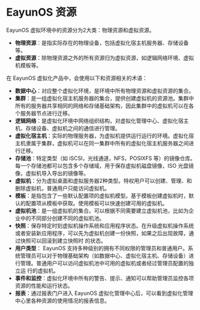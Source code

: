 # EayunOS 资源

EayunOS 虚拟环境中的资源分为2大类：物理资源和虚拟资源。

* **物理资源**：是指实际存在的物理设备，包括虚拟化宿主机服务器、存储设备等。
* **虚拟资源**：除物理资源之外的所有资源归为虚拟资源，如逻辑网络环境、虚拟机模板等。

在 EayunOS 虚拟化产品中，会使用以下和资源相关的术语：

* **数据中心**：对应整个虚拟化环境，是环境中所有物理资源和虚拟资源的集合。
* **集群**：是一组虚拟化宿主机服务器的集合，提供创建虚拟机的资源池。集群中所有的服务器共享相同的网络和存储基础架构，因此集群中的虚拟机可以在各个服务器节点进行迁移。
* **逻辑网络**：是虚拟化环境中网络组织结构，对虚拟化管理中心、虚拟化宿主机、存储设备、虚拟机之间的通信进行管理。
* **虚拟化宿主机**：实际的物理服务器，为虚拟机提供运行运行的环境。虚拟化宿主机隶属于集群，虚拟机可以在同一集群中所有的虚拟化宿主机服务器之间进行迁移。
* **存储池**：特定类型（如 iSCSI，光线通道，NFS，POSIXFS 等）的镜像仓库。每一个存储池都可以包含多个存储域，用于保存虚拟机磁盘镜像，ISO 光盘镜像，虚拟机导入导出的镜像等。
* **虚拟机**：分为虚拟桌面和虚拟服务器2种类型。特权用户可以创建、管理、和删除虚拟机，普通用户只能访问虚拟机。
* **模板**：是指包含了一些默认配置项的虚拟机模型。基于模板创建虚拟机时，默认的配置项从模板中获取。使用模板可以快速创建可用的虚拟机。
* **虚拟机池**：是一组虚拟机的集合。可以根据不同需要建立虚拟机池，比如为企业中的不同部分创建不同的虚拟机池。
* **快照**：保存特定时刻虚拟机操作系统和应用程序状态。在升级虚拟机操作系统或者安装新应用程序，可以先为虚拟机创建一份快照，如果之后出现故障，通过快照可以回滚到建立快照时 的状态。
* **用户类型**： EayunOS 支持多种级别的拥有不同权限的管理员和普通用户。系统管理员可以对于物理基础架构（如数据中心、虚拟化宿主机、存储设备）进行管理。普通用户可以访问虚拟机池中可用的虚拟机或者经过管理员配置的独立运
行的虚拟机。
* **事件和监控**：虚拟化环境中所有的警告、提示、通知可以帮助管理员监控各项资源的性能和运行状态。
* **报表**：通过报表门户进入 EayunOS 虚拟化管理中心后，可以看到虚拟化管理中心里各种资源的使用情况的报表信息。
